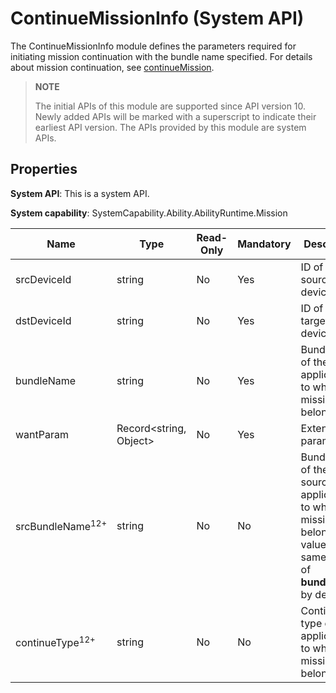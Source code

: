 # ContinueMissionInfo (System API)

The ContinueMissionInfo module defines the parameters required for initiating mission continuation with the bundle name specified. For details about mission continuation, see [continueMission](js-apis-distributedMissionManager-sys.md#distributedmissionmanagercontinuemission10).

> **NOTE**
>
> The initial APIs of this module are supported since API version 10. Newly added APIs will be marked with a superscript to indicate their earliest API version.
> The APIs provided by this module are system APIs.

## Properties

**System API**: This is a system API.

**System capability**: SystemCapability.Ability.AbilityRuntime.Mission

| Name      | Type  | Read-Only  | Mandatory  | Description     |
| -------- | ------ | ---- | ---- | ------- |
| srcDeviceId | string | No   | Yes   | ID of the source device.|
| dstDeviceId | string | No   | Yes   | ID of the target device.|
| bundleName | string | No   | Yes   | Bundle name of the target application to which the mission belongs.|
| wantParam | Record<string, Object> | No   | Yes   | Extended parameters.|
| srcBundleName<sup>12+</sup> | string | No   | No   | Bundle name of the source application to which the mission belongs. The value is the same as that of **bundleName** by default.|
| continueType<sup>12+</sup> | string | No   | No   | Continuation type of the application to which the mission belongs.|
